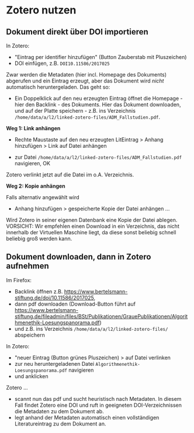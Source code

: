 # Zotero nutzen

## Dokument direkt über DOI importieren

In Zotero:
* "Eintrag per identifier hinzufügen" (Button Zauberstab mit Pluszeichen)
* DOI einfügen, z.B. `DOI10.11586/2017025`

Zwar werden die Metadaten (hier incl. Homepage des Dokuments) abgerufen und ein Eintrag erzeugt, aber das Dokument wird *nicht* automatisch heruntergeladen. Das geht so:

* Ein Doppelklick auf den neu erzeugten Eintrag öffnet die Homepage - hier den Backlink - des Dokuments. Hier das Dokument downloaden, und auf der Platte speichern - z.B. ins Verzeichnis `/home/data/a/l2/linked-zotero-files/ADM_Fallstudien.pdf`.

**Weg 1: Link anhängen**

* Rechte Maustaste auf den neu erzeugten LitEintrag > Anhang hinzufügen > Link auf Datei anhängen

* zur Datei `/home/data/a/l2/linked-zotero-files/ADM_Fallstudien.pdf` navigieren, OK

Zotero verlinkt jetzt auf die Datei im o.A. Verzeichnis.

**Weg 2: Kopie anhängen**

Falls alternativ angewählt wird

* Anhang hinzufügen > gespeicherte Kopie der Datei anhängen ...

Wird Zotero in seiner eigenen Datenbank eine Kopie der Datei ablegen. VORSICHT: Wir empfehlen einen Download in ein Verzeichnis, das nicht innerhalb der Virtuellen Maschine liegt, da diese sonst beliebig schnell beliebig groß werden kann.


## Dokument downloaden, dann in Zotero aufnehmen

Im Firefox:
* Backlink öffnen z.B. <https://www.bertelsmann-stiftung.de/doi/10.11586/2017025>,
* dann pdf downloaden (Download-Button führt auf <https://www.bertelsmann-stiftung.de/fileadmin/files/BSt/Publikationen/GrauePublikationen/Algorithmenethik-Loesungspanorama.pdf>)
* und z.B. ins Verzeichnis `/home/data/a/l2/linked-zotero-files/` abspeichern

In Zotero:
* "neuer Eintrag (Button grünes Pluszeichen) > auf Datei verlinken
* zur neu heruntergeladenen Datei `Algorithmenethik-Loesungspanorama.pdf` navigieren
* und anklicken

Zotero ...
* scannt nun das pdf und sucht heuristisch nach Metadaten. In diesem Fall findet Zotero eine DOI und ruft in geeigneten DOI-Verzeichnissen die Metadaten zu dem Dokument ab. 
* legt anhand der Metadaten automatisch einen vollständigen Literatureintrag zu dem Dokument an.







